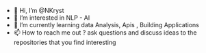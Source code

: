 - 👋 Hi, I’m @NKryst
- 👀 I’m interested in NLP - AI
- 🌱 I’m currently learning data Analysis, Apis , Building Applications
- 📫 How to reach me out ? ask questions and discuss ideas to the repositories that you find interesting

<!---
NKryst/NKryst is a ✨ special ✨ repository because its `README.md` (this file) appears on your GitHub profile.
You can click the Preview link to take a look at your changes.
--->
